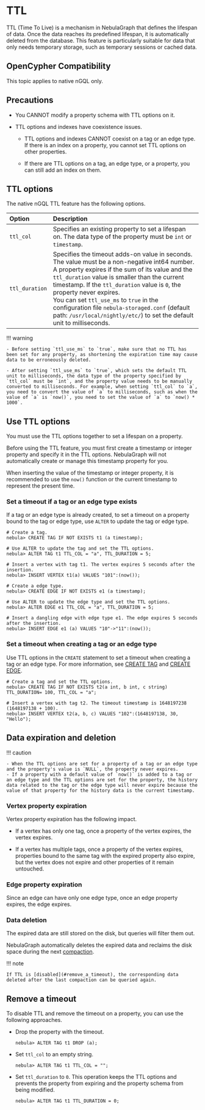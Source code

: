 # TTL

TTL (Time To Live) is a mechanism in NebulaGraph that defines the lifespan of data. Once the data reaches its predefined lifespan, it is automatically deleted from the database. This feature is particularly suitable for data that only needs temporary storage, such as temporary sessions or cached data.

## OpenCypher Compatibility

This topic applies to native nGQL only.

## Precautions

* You CANNOT modify a property schema with TTL options on it.

* TTL options and indexes have coexistence issues.

  + TTL options and indexes CANNOT coexist on a tag or an edge type. If there is an index on a property, you cannot set TTL options on other properties.

  + If there are TTL options on a tag, an edge type, or a property, you can still add an index on them.

## TTL options

The native nGQL TTL feature has the following options.

|Option|Description|
|:---|:---|
|`ttl_col`|Specifies an existing property to set a lifespan on. The data type of the property must be `int` or `timestamp`.|
|`ttl_duration`|Specifies the timeout adds-on value in seconds. The value must be a non-negative int64 number. A property expires if the sum of its value and the `ttl_duration` value is smaller than the current timestamp. If the `ttl_duration` value is `0`, the property never expires.<br/>You can set `ttl_use_ms` to `true` in the configuration file `nebula-storaged.conf` (default path: `/usr/local/nightly/etc/`) to set the default unit to milliseconds.|

!!! warning

    - Before setting `ttl_use_ms` to `true`, make sure that no TTL has been set for any property, as shortening the expiration time may cause data to be erroneously deleted.
 
    - After setting `ttl_use_ms` to `true`, which sets the default TTL unit to milliseconds, the data type of the property specified by `ttl_col` must be `int`, and the property value needs to be manually converted to milliseconds. For example, when setting `ttl_col` to `a`, you need to convert the value of `a` to milliseconds, such as when the value of `a` is `now()`, you need to set the value of `a` to `now() * 1000`.

## Use TTL options

You must use the TTL options together to set a lifespan on a property.

Before using the TTL feature, you must first create a timestamp or integer property and specify it in the TTL options. NebulaGraph will not automatically create or manage this timestamp property for you.

When inserting the value of the timestamp or integer property, it is recommended to use the `now()` function or the current timestamp to represent the present time.

### Set a timeout if a tag or an edge type exists

If a tag or an edge type is already created, to set a timeout on a property bound to the tag or edge type, use `ALTER` to update the tag or edge type.

```ngql
# Create a tag.
nebula> CREATE TAG IF NOT EXISTS t1 (a timestamp);

# Use ALTER to update the tag and set the TTL options.
nebula> ALTER TAG t1 TTL_COL = "a", TTL_DURATION = 5;

# Insert a vertex with tag t1. The vertex expires 5 seconds after the insertion.
nebula> INSERT VERTEX t1(a) VALUES "101":(now());

# Create a edge type.
nebula> CREATE EDGE IF NOT EXISTS e1 (a timestamp);

# Use ALTER to update the edge type and set the TTL options.
nebula> ALTER EDGE e1 TTL_COL = "a", TTL_DURATION = 5;

# Insert a dangling edge with edge type e1. The edge expires 5 seconds after the insertion.
nebula> INSERT EDGE e1 (a) VALUES "10"->"11":(now());
```

### Set a timeout when creating a tag or an edge type

Use TTL options in the `CREATE` statement to set a timeout when creating a tag or an edge type. For more information, see [CREATE TAG](../10.tag-statements/1.create-tag.md) and [CREATE EDGE](../11.edge-type-statements/1.create-edge.md).

```ngql
# Create a tag and set the TTL options.
nebula> CREATE TAG IF NOT EXISTS t2(a int, b int, c string) TTL_DURATION= 100, TTL_COL = "a";

# Insert a vertex with tag t2. The timeout timestamp is 1648197238 (1648197138 + 100).
nebula> INSERT VERTEX t2(a, b, c) VALUES "102":(1648197138, 30, "Hello");
```
## Data expiration and deletion

!!! caution

    - When the TTL options are set for a property of a tag or an edge type and the property's value is `NULL`, the property never expires. 
    - If a property with a default value of `now()` is added to a tag or an edge type and the TTL options are set for the property, the history data related to the tag or the edge type will never expire because the value of that property for the history data is the current timestamp.
  
### Vertex property expiration

Vertex property expiration has the following impact.

* If a vertex has only one tag, once a property of the vertex expires, the vertex expires.

* If a vertex has multiple tags, once a property of the vertex expires, properties bound to the same tag with the expired property also expire, but the vertex does not expire and other properties of it remain untouched.

### Edge property expiration

Since an edge can have only one edge type, once an edge property expires, the edge expires.

### Data deletion

The expired data are still stored on the disk, but queries will filter them out.

NebulaGraph automatically deletes the expired data and reclaims the disk space during the next [compaction](../../8.service-tuning/compaction.md).

!!! note

    If TTL is [disabled](#remove_a_timeout), the corresponding data deleted after the last compaction can be queried again.

## Remove a timeout

To disable TTL and remove the timeout on a property, you can use the following approaches.

* Drop the property with the timeout.

    ```ngql
    nebula> ALTER TAG t1 DROP (a);
    ```

* Set `ttl_col` to an empty string.

    ```ngql
    nebula> ALTER TAG t1 TTL_COL = "";
    ```

* Set `ttl_duration` to `0`. This operation keeps the TTL options and prevents the property from expiring and the property schema from being modified.

    ```ngql
    nebula> ALTER TAG t1 TTL_DURATION = 0;
    ```
